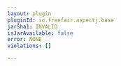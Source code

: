 ```yaml
---
layout: plugin
pluginId: io.freefair.aspectj.base
jarSha1: INVALID
isJarAvailable: false
error: NONE
violations: []

---
```

